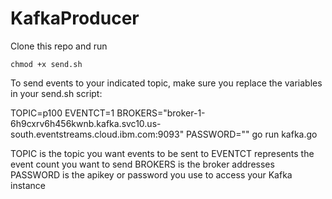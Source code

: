 # KafkaProducer

Clone this repo and run 
```
chmod +x send.sh
```

To send events to your indicated topic, make sure you replace the variables in your send.sh script: 

TOPIC=p100 EVENTCT=1 BROKERS="broker-1-6h9cxrv6h456kwnb.kafka.svc10.us-south.eventstreams.cloud.ibm.com:9093" PASSWORD="" go run kafka.go

TOPIC is the topic you want events to be sent to 
EVENTCT represents the event count you want to send 
BROKERS is the broker addresses 
PASSWORD is the apikey or password you use to access your Kafka instance 

